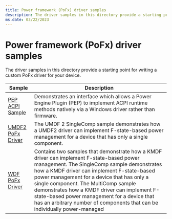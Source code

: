 ```yaml
---
title: Power framework (PoFx) driver samples
description: The driver samples in this directory provide a starting point for writing a custom PoFx driver for your device.
ms.date: 03/22/2023
---
```


# Power framework (PoFx) driver samples

The driver samples in this directory provide a starting point for writing a custom PoFx driver for your device.

| Sample | Description |
| --- | --- |
| [PEP ACPI Sample](/samples/microsoft/windows-driver-samples/pep-acpi-sample) | Demonstrates an interface which allows a Power Engine Plugin (PEP) to implement ACPI runtime methods natively via a Windows driver rather than firmware. |
| [UMDF2 PoFx Driver](/samples/microsoft/windows-driver-samples/power-framework-pofx-sample-umdf-version-2) | The UMDF 2 SingleComp sample demonstrates how a UMDF2 driver can implement F-state-based power management for a device that has only a single component. |
| [WDF PoFx Driver](/samples/microsoft/windows-driver-samples/kmdf-power-framework-pofx-sample) | Contains two samples that demonstrate how a KMDF driver can implement F-state-based power management. The SingleComp sample demonstrates how a KMDF driver can implement F-state-based power management for a device that has only a single component. The MultiComp sample demonstrates how a KMDF driver can implement F-state-based power management for a device that has an arbitrary number of components that can be individually power-managed |

